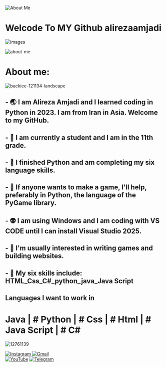 
![About Me](https://github.com/user-attachments/assets/e3dfec77-e873-4764-ba0a-08800ec79ec5)


# Welcode To MY Github alirezaamjadi

![images](https://github.com/user-attachments/assets/d1434dfa-e70d-47e4-97b5-d3a3ba0f0aa5)



![about-me](https://github.com/user-attachments/assets/dcc4b5f8-4cc8-4f45-b2d1-6984e9714f07)


# About me:




![backiee-121134-landscape](https://github.com/user-attachments/assets/ac5bf625-b382-4a64-a1ef-b67b4a352aea)
## - 🌏 I am Alireza Amjadi and I learned coding in Python in 2023. I am from Iran in Asia. Welcome to my GitHub.
## - 🔭 I am currently a student and I am in the 11th grade. 
## - 🌱 I finished Python and am completing my six language skills.
## - 👯 If anyone wants to make a game, I'll help, preferably in Python, the language of the PyGame library.
## - 👽 I am using Windows and I am coding with VS CODE until I can install Visual Studio 2025.
## - 📃 I'm usually interested in writing games and building websites.
## - 🧿 My six skills include: HTML_Css_C#_python_java_Java Script
 


##

## Languages ​​I want to work in

# Java | # Python | # Css | # Html | # Java Script | # C#


![12761139](https://github.com/user-attachments/assets/65b57a75-d959-41dd-b268-5037c6cb4575)

[![Instagram](https://img.shields.io/badge/Instagram-E4405F?style=for-the-badge&logo=instagram&logoColor=white)]([https://instagram.com/yourinstagram](https://www.instagram.com/alirezaamjadi_?igsh=aHR4bGtxcjh2N2Jz&utm_source=qr))  
[![Gmail](https://img.shields.io/badge/Gmail-D14836?style=for-the-badge&logo=gmail&logoColor=white)](mailto:your.email@gmail.com)  
[![YouTube](https://img.shields.io/badge/YouTube-FF0000?style=for-the-badge&logo=youtube&logoColor=white)]([https://youtube.com/yourchannel](https://m.youtube.com/@Haj.alirezaYT))  
[![Telegram](https://img.shields.io/badge/Telegram-0088CC?style=for-the-badge&logo=telegram&logoColor=white)](https://t.me/Amjadi2008)

